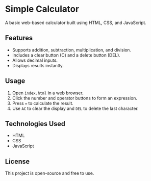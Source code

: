 # Simple Calculator

A basic web-based calculator built using HTML, CSS, and JavaScript.

## Features

- Supports addition, subtraction, multiplication, and division.
- Includes a clear button (C) and a delete button (DEL).
- Allows decimal inputs.
- Displays results instantly.

## Usage

1. Open `index.html` in a web browser.
2. Click the number and operator buttons to form an expression.
3. Press `=` to calculate the result.
4. Use `AC` to clear the display and `DEL` to delete the last character.

## Technologies Used

- HTML
- CSS
- JavaScript

## License

This project is open-source and free to use.
